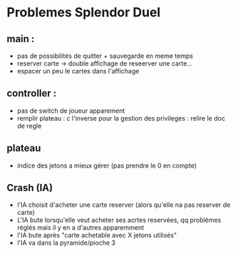 # Problemes Splendor Duel


## main :
* pas de possibilités de quitter + sauvegarde en meme temps
* reserver carte -> double affichage de reseerver une carte...
* espacer un peu le cartes dans l'affichage

## controller :
* pas de switch de joueur apparement
* remplir plateau : c l'inverse pour la gestion des privileges : relire le doc de regle

## plateau
* indice des jetons a mieux gérer (pas prendre le 0 en compte)

## Crash (IA)
* l'IA choisit d'acheter une carte reserver (alors qu'elle na pas reserver de carte)
* L'IA bute lorsqu'elle veut acheter ses acrtes reservées, qq problèmes réglés mais il y en a d'autres apparemment
* l'IA bute après "carte achetable avec X jetons utilisés"
* l'IA va dans la pyramide/pioche 3

